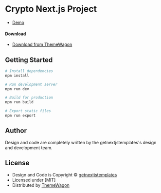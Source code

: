 # Crypto Next.js Project

 - [Demo](https://themewagon.github.io/crypto-nextjs/)

#### Download
 - [Download from ThemeWagon](https://themewagon.com/themes/crypto-nextjs/)


## Getting Started

```bash
# Install dependencies
npm install

# Run development server
npm run dev

# Build for production
npm run build

# Export static files
npm run export
```

## Author

Design and code are completely written by the getnextjstemplates's design and development team.  


## License

 - Design and Code is Copyright &copy; [getnextjstemplates](https://getnextjstemplates.com/)
 - Licensed under [MIT]
 - Distributed by [ThemeWagon](https://themewagon.com)
